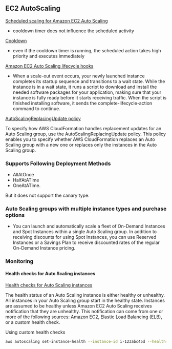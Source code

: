 ## EC2 AutoScaling

[Scheduled scaling for Amazon EC2 Auto Scaling](https://docs.aws.amazon.com/autoscaling/ec2/userguide/schedule_time.html)

- cooldown timer does not influence the scheduled activity

[Cooldown](https://docs.aws.amazon.com/autoscaling/ec2/userguide/Cooldown.html)

- even if the cooldown timer is running, the scheduled action takes high priority and executes immediately

[Amazon EC2 Auto Scaling lifecycle hooks](https://docs.aws.amazon.com/autoscaling/ec2/userguide/lifecycle-hooks.html)

- When a scale-out event occurs, your newly launched instance completes its startup sequence and transitions to a wait state. While the instance is in a wait state, it runs a script to download and install the needed software packages for your application, making sure that your instance is fully ready before it starts receiving traffic. When the script is finished installing software, it sends the complete-lifecycle-action command to continue.

[AutoScalingReplacingUpdate policy](https://docs.aws.amazon.com/AWSCloudFormation/latest/UserGuide/aws-attribute-updatepolicy.html)

To specify how AWS CloudFormation handles replacement updates for an Auto Scaling group, use the AutoScalingReplacingUpdate policy. This policy enables you to specify whether AWS CloudFormation replaces an Auto Scaling group with a new one or replaces only the instances in the Auto Scaling group.


### Supports Following Deployment Methods

- AllAtOnce
- HalfAtATime
- OneAtATime. 


But it does not support the canary type.

### Auto Scaling groups with multiple instance types and purchase options

- You can launch and automatically scale a fleet of On-Demand Instances and Spot Instances within a single Auto Scaling group. In addition to receiving discounts for using Spot Instances, you can use Reserved Instances or a Savings Plan to receive discounted rates of the regular On-Demand Instance pricing.

### Monitoring

#### Health checks for Auto Scaling instances

[Health checks for Auto Scaling instances](https://docs.aws.amazon.com/autoscaling/ec2/userguide/healthcheck.html)

The health status of an Auto Scaling instance is either healthy or unhealthy. All instances in your Auto Scaling group start in the healthy state. Instances are assumed to be healthy unless Amazon EC2 Auto Scaling receives notification that they are unhealthy. This notification can come from one or more of the following sources: Amazon EC2, Elastic Load Balancing (ELB), or a custom health check.

Using custom health checks

```bash
aws autoscaling set-instance-health --instance-id i-123abc45d --health-status Unhealthy
```